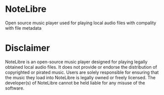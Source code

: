 # NoteLibre
Open source music player used for playing local audio files with compality with file metadata

# Disclaimer
NoteLibre is an open-source music player designed for playing legally obtained local audio files. It does not provide or endorse the distribution of copyrighted or pirated music. Users are solely responsible for ensuring that the music they load into NoteLibre is legally owned or freely licensed. The developer(s) of NoteLibre cannot be held liable for any misuse of the software.
